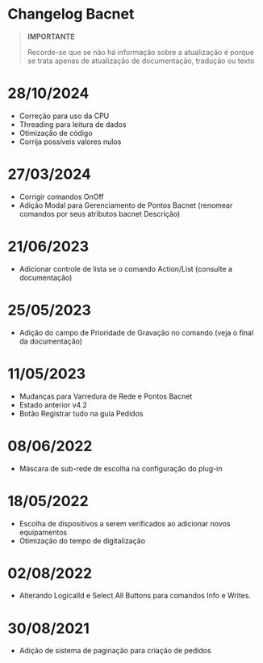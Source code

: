 # Changelog Bacnet


>**IMPORTANTE**
>
>Recorde-se que se não há informação sobre a atualização é porque se trata apenas de atualização de documentação, tradução ou texto



# 28/10/2024

- Correção para uso da CPU
- Threading para leitura de dados
- Otimização de código
- Corrija possíveis valores nulos


# 27/03/2024

- Corrigir comandos OnOff
- Adição Modal para Gerenciamento de Pontos Bacnet (renomear comandos por seus atributos bacnet Descrição)


# 21/06/2023

- Adicionar controle de lista se o comando Action/List (consulte a documentação)

# 25/05/2023

- Adição do campo de Prioridade de Gravação no comando (veja o final da documentação)


# 11/05/2023

- Mudanças para Varredura de Rede e Pontos Bacnet
- Estado anterior v4.2
- Botão Registrar tudo na guia Pedidos

# 08/06/2022

- Máscara de sub-rede de escolha na configuração do plug-in

# 18/05/2022

- Escolha de dispositivos a serem verificados ao adicionar novos equipamentos
- Otimização do tempo de digitalização

# 02/08/2022

- Alterando LogicalId e Select All Buttons para comandos Info e Writes.

# 30/08/2021

- Adição de sistema de paginação para criação de pedidos
